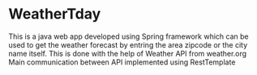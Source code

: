 # WeatherTday
This is a java web app developed using Spring framework which can be used to get the weather forecast by entring the area zipcode or the city name itself.
This is done with the help of Weather API from weather.org
Main communication between API implemented using RestTemplate 
